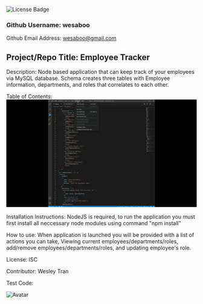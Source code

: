 
![License Badge](https://img.shields.io/badge/License-ISC-green.svg)

### Github Username: wesaboo

Github Email Address: wesaboo@gmail.com

## Project/Repo Title: Employee Tracker

Description: Node based application that can keep track of your employees via MySQL database. Schema creates three tables with Employee information, departments, and roles that correlates to each other.

Table of Contents: 
![Screenshot](/assets/employee_tracker.gif)

Installation Instructions: NodeJS is required, to run the application you must first install all neccessary node modules using command "npm install"

How to use: When application is launched you will be provided with a list of actions you can take, Viewing current employees/departments/roles, add/remove employees/departments/roles, and updating employee's role.

License: ISC

Contributor: Wesley Tran

Test Code: 

![Avatar](https://avatars0.githubusercontent.com/u/60164964?v=4)
